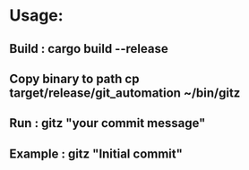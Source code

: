 # Usage:

## Build : cargo build --release

## Copy binary to path cp target/release/git_automation ~/bin/gitz

## Run : gitz "your commit message"

## Example : gitz "Initial commit"
